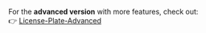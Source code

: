 For the **advanced version** with more features, check out:  
👉 [License-Plate-Advanced](https://github.com/Jbitaj/License-Plate-Advanced)
